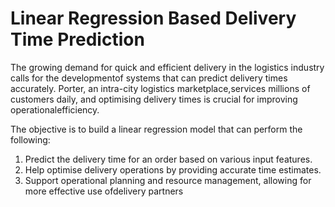 # Linear Regression Based Delivery Time Prediction
The growing demand for quick and efficient delivery in the logistics industry calls for the developmentof systems that can predict delivery times accurately. Porter, an intra-city logistics marketplace,services millions of customers daily, and optimising delivery times is crucial for improving operationalefficiency.

The objective is to build a linear regression model that can perform the following:
1. Predict the delivery time for an order based on various input features.
2. Help optimise delivery operations by providing accurate time estimates.
3. Support operational planning and resource management, allowing for more effective use ofdelivery partners
